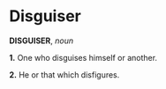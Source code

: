 # Disguiser

**DISGUISER**, _noun_

**1.** One who disguises himself or another.

**2.** He or that which disfigures.